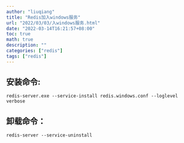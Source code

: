 ```yaml
---
author: "liuqiang"
title: "Redis加入windows服务"
url: "2022/03/03/入windows服务.html"
date: "2022-03-14T16:21:57+08:00"
toc: true
math: true
description: ""
categories: ["redis"]
tags: ["redis"]
---
```



## 安装命令:
```shell
redis-server.exe --service-install redis.windows.conf --loglevel verbose 
```
## 卸载命令：
```shell
redis-server --service-uninstall  
```
